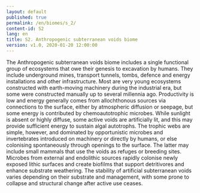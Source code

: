 ```yaml
---
layout: default
published: true
permalink: /en/biomes/s_2/
content-id: S2
lang: en
title: S2. Anthropogenic subterranean voids biome
version: v1.0, 2020-01-20 12:00:00
---
```


The Anthropogenic subterranean voids biome includes a single functional group of ecosystems that owe their genesis to excavation by humans. They include underground mines, transport tunnels, tombs, defence and energy installations and other infrastructure. Most are very young ecosystems constructed with earth-moving machinery during the industrial era, but some were constructed manually up to several millennia ago. Productivity is low and energy generally comes from allochthonous sources via connections to the surface, either by atmospheric diffusion or seepage, but some energy is contributed by chemoautotrophic microbes. While sunlight is absent or highly diffuse, some active voids are artificially lit, and this may provide sufficient energy to sustain algal autotrophs. The trophic webs are simple, however, and dominated by opportunistic microbes and invertebrates introduced on machinery or directly by humans, or else colonising spontaneously through openings to the surface. The latter may include small mammals that use the voids as refuges or breeding sites. Microbes from external and endolithic sources rapidly colonise newly exposed lithic surfaces and create biofilms that support detritivores and enhance substrate weathering. The stability of artificial subterranean voids varies depending on their substrate and management, with some prone to collapse and structural change after active use ceases.

